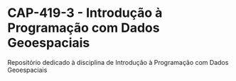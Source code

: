 # CAP-419-3 - Introdução à Programação com Dados Geoespaciais
Repositório dedicado à disciplina de Introdução à Programação com Dados Geoespaciais
